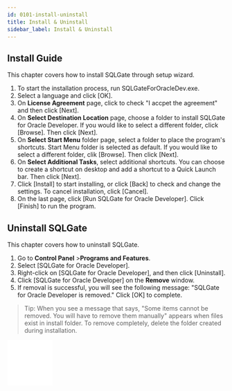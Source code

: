 ```yaml
---
id: 0101-install-uninstall
title: Install & Uninstall
sidebar_label: Install & Uninstall
---
```


## Install Guide

This chapter covers how to install SQLGate through setup wizard.

1. To start the installation process, run SQLGateForOracleDev.exe.
2. Select a language and click [OK].
3. On **License Agreement** page, click to check "I accpet the agreement" and then click [Next].
4. On **Select Destination Location** page, choose a folder to install SQLGate for Oracle Developer. If you would like to select a different folder, click [Browse]. Then click [Next].
5. On **Select Start Menu** folder page, select a folder to place the program's shortcuts. Start Menu folder is selected as default. If you would like to select a different folder, clik [Browse]. Then click [Next].
6. On **Select Additional Tasks**, select additional shortcuts. You can choose to create a shortcut on desktop and add a shortcut to a Quick Launch bar. Then click [Next].
7. Click [Install] to start installing, or click [Back] to check and change the settings. To cancel installation, click [Cancel].
8. On the last page, click [Run SQLGate for Oracle Developer]. Click [Finish] to run the program.



## Uninstall SQLGate
This chapter covers how to uninstall SQLGate.

1. Go to **Control Panel** >**Programs and Features**.
2. Select [SQLGate for Oracle Developer].
3. Right-click on [SQLGate for Oracle Developer], and then click [Uninstall].
4. Click [SQLGate for Oracle Developer] on the **Remove** window.
5. If removal is successful, you will see the following message: "SQLGate for Oracle Developer is removed." Click [OK] to complete.
> Tip: When you see a message that says, "Some items cannot be removed. You will have to remove them manually" appears when files exist in install folder. To remove completely, delete the folder created during installation.



![img](/img/en/sqlgate-logo.png)